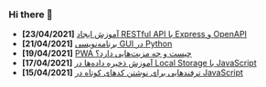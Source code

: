### Hi there 👋

<!-- posts -->
* **[23/04/2021]** [آموزش ایجاد RESTful API با Express و OpenAPI](https://liara.ir/blog/%d8%a2%d9%85%d9%88%d8%b2%d8%b4-%d8%a7%db%8c%d8%ac%d8%a7%d8%af-restful-api-%d8%a8%d8%a7-express-%d9%88-openapi/ "آموزش ایجاد RESTful API با Express و OpenAPI")
* **[21/04/2021]** [برنامه‌نویسی GUI در Python](https://liara.ir/blog/%d8%a8%d8%b1%d9%86%d8%a7%d9%85%d9%87%e2%80%8c%d9%86%d9%88%db%8c%d8%b3%db%8c-gui-%d8%af%d8%b1-python/ "برنامه‌نویسی GUI در Python")
* **[19/04/2021]** [PWA چیست و چه مزیت‌هایی دارد؟](https://liara.ir/blog/pwa-%da%86%db%8c%d8%b3%d8%aa-%d9%88-%da%86%d9%87-%d9%85%d8%b2%db%8c%d8%aa%e2%80%8c%d9%87%d8%a7%db%8c%db%8c-%d8%af%d8%a7%d8%b1%d8%af%d8%9f/ "PWA چیست و چه مزیت‌هایی دارد؟")
* **[17/04/2021]** [آموزش ذخیره داده‌ها در Local Storage با JavaScript](https://liara.ir/blog/%d8%a2%d9%85%d9%88%d8%b2%d8%b4-%d8%b0%d8%ae%db%8c%d8%b1%d9%87-%d8%af%d8%a7%d8%af%d9%87%e2%80%8c%d9%87%d8%a7-%d8%af%d8%b1-local-storage-%d8%a8%d8%a7-javascript/ "آموزش ذخیره داده‌ها در Local Storage با JavaScript")
* **[15/04/2021]** [ترفندهایی برای نوشتن کدهای کوتاه در JavaScript](https://liara.ir/blog/%d8%aa%d8%b1%d9%81%d9%86%d8%af%d9%87%d8%a7%db%8c%db%8c-%d8%a8%d8%b1%d8%a7%db%8c-%d9%86%d9%88%d8%b4%d8%aa%d9%86-%da%a9%d8%af%d9%87%d8%a7%db%8c-%da%a9%d9%88%d8%aa%d8%a7%d9%87-%d8%af%d8%b1-javascript/ "ترفندهایی برای نوشتن کدهای کوتاه در JavaScript")<!-- /posts -->

